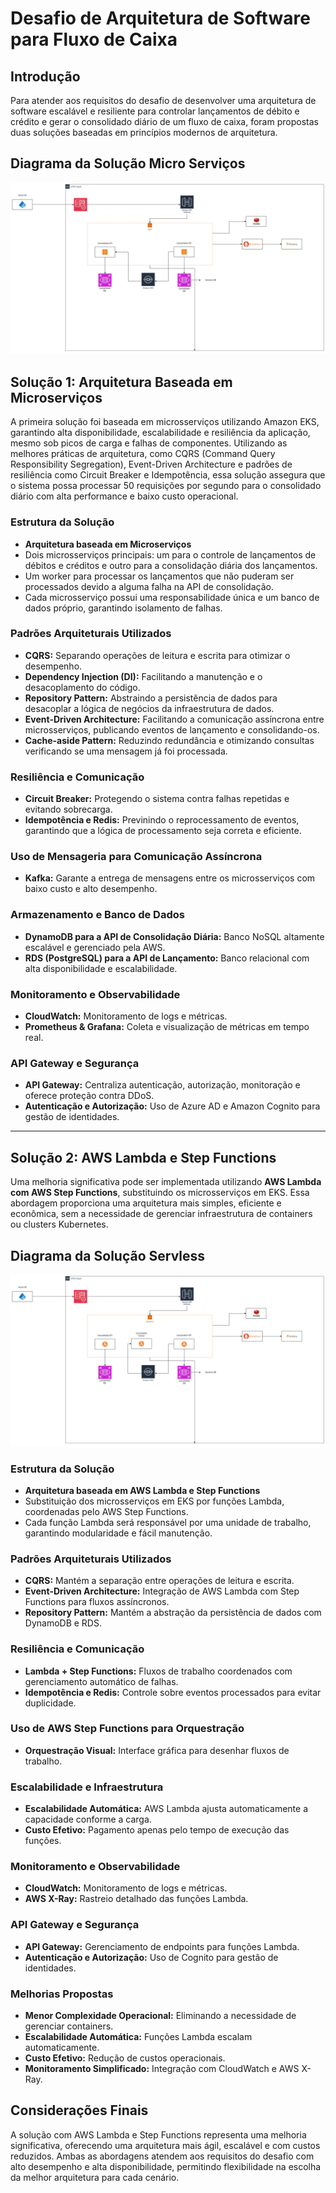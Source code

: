 # Desafio de Arquitetura de Software para Fluxo de Caixa

## Introdução
Para atender aos requisitos do desafio de desenvolver uma arquitetura de software escalável e resiliente para controlar lançamentos de débito e crédito e gerar o consolidado diário de um fluxo de caixa, foram propostas duas soluções baseadas em princípios modernos de arquitetura.

## Diagrama da Solução Micro Serviços

![Diagrama da Solução](solucao1.png)


## Solução 1: Arquitetura Baseada em Microserviços
A primeira solução foi baseada em microsserviços utilizando Amazon EKS, garantindo alta disponibilidade, escalabilidade e resiliência da aplicação, mesmo sob picos de carga e falhas de componentes. Utilizando as melhores práticas de arquitetura, como CQRS (Command Query Responsibility Segregation), Event-Driven Architecture e padrões de resiliência como Circuit Breaker e Idempotência, essa solução assegura que o sistema possa processar 50 requisições por segundo para o consolidado diário com alta performance e baixo custo operacional.

### Estrutura da Solução
- **Arquitetura baseada em Microserviços**
- Dois microsserviços principais: um para o controle de lançamentos de débitos e créditos e outro para a consolidação diária dos lançamentos.
- Um worker para processar os lançamentos que não puderam ser processados devido a alguma falha na API de consolidação.
- Cada microsserviço possui uma responsabilidade única e um banco de dados próprio, garantindo isolamento de falhas.

### Padrões Arquiteturais Utilizados
- **CQRS:** Separando operações de leitura e escrita para otimizar o desempenho.
- **Dependency Injection (DI):** Facilitando a manutenção e o desacoplamento do código.
- **Repository Pattern:** Abstraindo a persistência de dados para desacoplar a lógica de negócios da infraestrutura de dados.
- **Event-Driven Architecture:** Facilitando a comunicação assíncrona entre microsserviços, publicando eventos de lançamento e consolidando-os.
- **Cache-aside Pattern:** Reduzindo redundância e otimizando consultas verificando se uma mensagem já foi processada.

### Resiliência e Comunicação
- **Circuit Breaker:** Protegendo o sistema contra falhas repetidas e evitando sobrecarga.
- **Idempotência e Redis:** Previnindo o reprocessamento de eventos, garantindo que a lógica de processamento seja correta e eficiente.

### Uso de Mensageria para Comunicação Assíncrona
- **Kafka:** Garante a entrega de mensagens entre os microsserviços com baixo custo e alto desempenho.

### Armazenamento e Banco de Dados
- **DynamoDB para a API de Consolidação Diária:** Banco NoSQL altamente escalável e gerenciado pela AWS.
- **RDS (PostgreSQL) para a API de Lançamento:** Banco relacional com alta disponibilidade e escalabilidade.

### Monitoramento e Observabilidade
- **CloudWatch:** Monitoramento de logs e métricas.
- **Prometheus & Grafana:** Coleta e visualização de métricas em tempo real.

### API Gateway e Segurança
- **API Gateway:** Centraliza autenticação, autorização, monitoração e oferece proteção contra DDoS.
- **Autenticação e Autorização:** Uso de Azure AD e Amazon Cognito para gestão de identidades.

---

## Solução 2: AWS Lambda e Step Functions
Uma melhoria significativa pode ser implementada utilizando **AWS Lambda com AWS Step Functions**, substituindo os microsserviços em EKS. Essa abordagem proporciona uma arquitetura mais simples, eficiente e econômica, sem a necessidade de gerenciar infraestrutura de containers ou clusters Kubernetes.

## Diagrama da Solução Servless

![Diagrama da Solução](solucao2.png)

### Estrutura da Solução
- **Arquitetura baseada em AWS Lambda e Step Functions**
- Substituição dos microsserviços em EKS por funções Lambda, coordenadas pelo AWS Step Functions.
- Cada função Lambda será responsável por uma unidade de trabalho, garantindo modularidade e fácil manutenção.

### Padrões Arquiteturais Utilizados
- **CQRS:** Mantém a separação entre operações de leitura e escrita.
- **Event-Driven Architecture:** Integração de AWS Lambda com Step Functions para fluxos assíncronos.
- **Repository Pattern:** Mantém a abstração da persistência de dados com DynamoDB e RDS.

### Resiliência e Comunicação
- **Lambda + Step Functions:** Fluxos de trabalho coordenados com gerenciamento automático de falhas.
- **Idempotência e Redis:** Controle sobre eventos processados para evitar duplicidade.

### Uso de AWS Step Functions para Orquestração
- **Orquestração Visual:** Interface gráfica para desenhar fluxos de trabalho.

### Escalabilidade e Infraestrutura
- **Escalabilidade Automática:** AWS Lambda ajusta automaticamente a capacidade conforme a carga.
- **Custo Efetivo:** Pagamento apenas pelo tempo de execução das funções.

### Monitoramento e Observabilidade
- **CloudWatch:** Monitoramento de logs e métricas.
- **AWS X-Ray:** Rastreio detalhado das funções Lambda.

### API Gateway e Segurança
- **API Gateway:** Gerenciamento de endpoints para funções Lambda.
- **Autenticação e Autorização:** Uso de Cognito para gestão de identidades.

### Melhorias Propostas
- **Menor Complexidade Operacional:** Eliminando a necessidade de gerenciar containers.
- **Escalabilidade Automática:** Funções Lambda escalam automaticamente.
- **Custo Efetivo:** Redução de custos operacionais.
- **Monitoramento Simplificado:** Integração com CloudWatch e AWS X-Ray.

## Considerações Finais
A solução com AWS Lambda e Step Functions representa uma melhoria significativa, oferecendo uma arquitetura mais ágil, escalável e com custos reduzidos. Ambas as abordagens atendem aos requisitos do desafio com alto desempenho e alta disponibilidade, permitindo flexibilidade na escolha da melhor arquitetura para cada cenário.